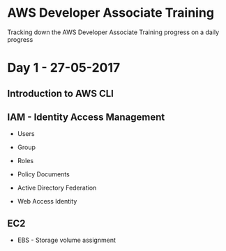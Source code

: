 # AWS Developer Associate Training
Tracking down the AWS Developer Associate Training progress on a daily progress


# Day 1 - 27-05-2017

## Introduction to AWS CLI

## IAM - Identity Access Management

- Users

- Group

- Roles

- Policy Documents

- Active Directory Federation

- Web Access Identity


## EC2

- EBS - Storage volume assignment
